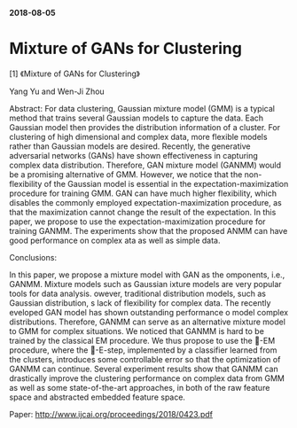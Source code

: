
**2018-08-05**

# Mixture of GANs for Clustering

[1] 《Mixture of GANs for Clustering》

Yang Yu and Wen-Ji Zhou

Abstract: For data clustering, Gaussian mixture model (GMM) is a typical method that trains several Gaussian models to capture the data. Each Gaussian model then provides the distribution information of a cluster. For clustering of high dimensional and complex data, more flexible models rather than Gaussian models are desired. Recently, the generative adversarial networks (GANs) have shown effectiveness
in capturing complex data distribution. Therefore, GAN mixture model (GANMM) would be a promising alternative of GMM. However, we notice
that the non-flexibility of the Gaussian model is essential in the expectation-maximization procedure for training GMM. GAN can have much higher flexibility, which disables the commonly employed expectation-maximization procedure, as that the maximization cannot change the result of the expectation. In this paper, we propose to use the expectation-maximization procedure for training GANMM. The experiments show that the proposed ANMM can have good performance on complex ata as well as simple data.


Conclusions:

In this paper, we propose a mixture model with GAN as the omponents, i.e., GANMM. Mixture models such as Gaussian ixture models are very popular tools for data analysis. owever, traditional distribution models, such as Gaussian distribution, s lack of flexibility for complex data. The recently eveloped GAN model has shown outstanding performance o model complex distributions. Therefore, GANMM can
serve as an alternative mixture model to GMM for complex situations. We noticed that GANMM is hard to be trained by the classical EM procedure. We thus propose to use the -EM procedure, where the -E-step, implemented by a classifier learned from the clusters, introduces some controllable error so that the optimization of GANMM can continue. Several experiment results show that GANMM can drastically improve the clustering performance on complex data from GMM as well as some state-of-the-art approaches, in both of the raw
feature space and abstracted embedded feature space.

Paper: http://www.ijcai.org/proceedings/2018/0423.pdf







